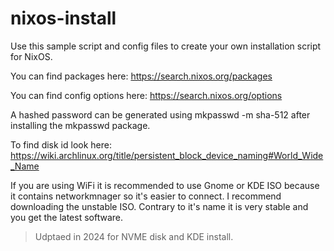 # nixos-install

Use this sample script and config files to create your own installation script for NixOS.

You can find packages here: https://search.nixos.org/packages

You can find config options here: https://search.nixos.org/options

A hashed password can be generated using mkpasswd -m sha-512 after installing the mkpasswd package.

To find disk id look here: https://wiki.archlinux.org/title/persistent_block_device_naming#World_Wide_Name

If you are using WiFi it is recommended to use Gnome or KDE ISO because it contains networkmnager so it's easier to connect.
I recommend downloading the unstable ISO. Contrary to it's name it is very stable and you get the latest software.

> Udptaed in 2024 for NVME disk and KDE install.
